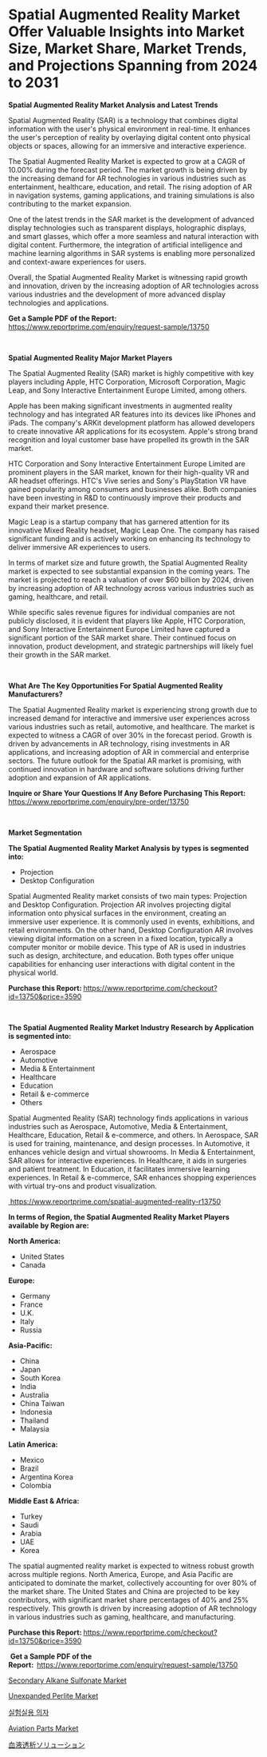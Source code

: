 <p><h1>Spatial Augmented Reality Market Offer Valuable Insights into Market Size, Market Share, Market Trends, and Projections Spanning from 2024 to 2031</h1></p><p><strong>Spatial Augmented Reality Market Analysis and Latest Trends</strong></p>
<p><p>Spatial Augmented Reality (SAR) is a technology that combines digital information with the user's physical environment in real-time. It enhances the user's perception of reality by overlaying digital content onto physical objects or spaces, allowing for an immersive and interactive experience.</p><p>The Spatial Augmented Reality Market is expected to grow at a CAGR of 10.00% during the forecast period. The market growth is being driven by the increasing demand for AR technologies in various industries such as entertainment, healthcare, education, and retail. The rising adoption of AR in navigation systems, gaming applications, and training simulations is also contributing to the market expansion.</p><p>One of the latest trends in the SAR market is the development of advanced display technologies such as transparent displays, holographic displays, and smart glasses, which offer a more seamless and natural interaction with digital content. Furthermore, the integration of artificial intelligence and machine learning algorithms in SAR systems is enabling more personalized and context-aware experiences for users.</p><p>Overall, the Spatial Augmented Reality Market is witnessing rapid growth and innovation, driven by the increasing adoption of AR technologies across various industries and the development of more advanced display technologies and applications.</p></p>
<p><strong>Get a Sample PDF of the Report:&nbsp;</strong> <a href="https://www.reportprime.com/enquiry/request-sample/13750">https://www.reportprime.com/enquiry/request-sample/13750</a></p>
<p>&nbsp;</p>
<p><strong>Spatial Augmented Reality Major Market Players</strong></p>
<p><p>The Spatial Augmented Reality (SAR) market is highly competitive with key players including Apple, HTC Corporation, Microsoft Corporation, Magic Leap, and Sony Interactive Entertainment Europe Limited, among others. </p><p>Apple has been making significant investments in augmented reality technology and has integrated AR features into its devices like iPhones and iPads. The company's ARKit development platform has allowed developers to create innovative AR applications for its ecosystem. Apple's strong brand recognition and loyal customer base have propelled its growth in the SAR market.</p><p>HTC Corporation and Sony Interactive Entertainment Europe Limited are prominent players in the SAR market, known for their high-quality VR and AR headset offerings. HTC's Vive series and Sony's PlayStation VR have gained popularity among consumers and businesses alike. Both companies have been investing in R&D to continuously improve their products and expand their market presence.</p><p>Magic Leap is a startup company that has garnered attention for its innovative Mixed Reality headset, Magic Leap One. The company has raised significant funding and is actively working on enhancing its technology to deliver immersive AR experiences to users.</p><p>In terms of market size and future growth, the Spatial Augmented Reality market is expected to see substantial expansion in the coming years. The market is projected to reach a valuation of over $60 billion by 2024, driven by increasing adoption of AR technology across various industries such as gaming, healthcare, and retail.</p><p>While specific sales revenue figures for individual companies are not publicly disclosed, it is evident that players like Apple, HTC Corporation, and Sony Interactive Entertainment Europe Limited have captured a significant portion of the SAR market share. Their continued focus on innovation, product development, and strategic partnerships will likely fuel their growth in the SAR market.</p></p>
<p>&nbsp;</p>
<p><strong>What Are The Key Opportunities For Spatial Augmented Reality Manufacturers?</strong></p>
<p><p>The Spatial Augmented Reality market is experiencing strong growth due to increased demand for interactive and immersive user experiences across various industries such as retail, automotive, and healthcare. The market is expected to witness a CAGR of over 30% in the forecast period. Growth is driven by advancements in AR technology, rising investments in AR applications, and increasing adoption of AR in commercial and enterprise sectors. The future outlook for the Spatial AR market is promising, with continued innovation in hardware and software solutions driving further adoption and expansion of AR applications.</p></p>
<p><strong>Inquire or Share Your Questions If Any Before Purchasing This Report:</strong> <a href="https://www.reportprime.com/enquiry/pre-order/13750">https://www.reportprime.com/enquiry/pre-order/13750</a></p>
<p>&nbsp;</p>
<p><strong>Market Segmentation</strong></p>
<p><strong>The Spatial Augmented Reality Market Analysis by types is segmented into:</strong></p>
<p><ul><li>Projection</li><li>Desktop Configuration</li></ul></p>
<p><p>Spatial Augmented Reality market consists of two main types: Projection and Desktop Configuration. Projection AR involves projecting digital information onto physical surfaces in the environment, creating an immersive user experience. It is commonly used in events, exhibitions, and retail environments. On the other hand, Desktop Configuration AR involves viewing digital information on a screen in a fixed location, typically a computer monitor or mobile device. This type of AR is used in industries such as design, architecture, and education. Both types offer unique capabilities for enhancing user interactions with digital content in the physical world.</p></p>
<p><strong>Purchase this Report:&nbsp;</strong><a href="https://www.reportprime.com/checkout?id=13750&price=3590">https://www.reportprime.com/checkout?id=13750&price=3590</a></p>
<p>&nbsp;</p>
<p><strong>The Spatial Augmented Reality Market Industry Research by Application is segmented into:</strong></p>
<p><ul><li>Aerospace</li><li>Automotive</li><li>Media & Entertainment</li><li>Healthcare</li><li>Education</li><li>Retail & e-commerce</li><li>Others</li></ul></p>
<p><p>Spatial Augmented Reality (SAR) technology finds applications in various industries such as Aerospace, Automotive, Media & Entertainment, Healthcare, Education, Retail & e-commerce, and others. In Aerospace, SAR is used for training, maintenance, and design processes. In Automotive, it enhances vehicle design and virtual showrooms. In Media & Entertainment, SAR allows for interactive experiences. In Healthcare, it aids in surgeries and patient treatment. In Education, it facilitates immersive learning experiences. In Retail & e-commerce, SAR enhances shopping experiences with virtual try-ons and product visualization.</p></p>
<p><a href="https://www.reportprime.com/spatial-augmented-reality-r13750">&nbsp;https://www.reportprime.com/spatial-augmented-reality-r13750</a></p>
<p><strong>In terms of Region, the Spatial Augmented Reality Market Players available by Region are:</strong></p>
<p>
    <p> <strong> North America: </strong>
        <ul>
            <li>United States</li>
            <li>Canada</li>
        </ul>
        </p> 
    <p> <strong> Europe: </strong>
        <ul>
            <li>Germany</li>
            <li>France</li>
            <li>U.K.</li>
            <li>Italy</li>
            <li>Russia</li>
        </ul>
        </p> 
    <p> <strong> Asia-Pacific: </strong>
        <ul>
            <li>China</li>
            <li>Japan</li>
            <li>South Korea</li>
            <li>India</li>
            <li>Australia</li>
            <li>China Taiwan</li>
            <li>Indonesia</li>
            <li>Thailand</li>
            <li>Malaysia</li>
        </ul>
        </p> 
    <p> <strong> Latin America: </strong>
        <ul>
            <li>Mexico</li>
            <li>Brazil</li>
            <li>Argentina Korea</li>
            <li>Colombia</li>
        </ul>
        </p> 
    <p> <strong> Middle East & Africa: </strong>
        <ul>
            <li>Turkey</li>
            <li>Saudi</li>
            <li>Arabia</li>
            <li>UAE</li>
            <li>Korea</li>
        </ul>
    </p>
    </p>
<p><p>The spatial augmented reality market is expected to witness robust growth across multiple regions. North America, Europe, and Asia Pacific are anticipated to dominate the market, collectively accounting for over 80% of the market share. The United States and China are projected to be key contributors, with significant market share percentages of 40% and 25% respectively. This growth is driven by increasing adoption of AR technology in various industries such as gaming, healthcare, and manufacturing.</p></p>
<p><strong>Purchase this Report: </strong><a href="https://www.reportprime.com/checkout?id=13750&price=3590">https://www.reportprime.com/checkout?id=13750&price=3590</a></p>
<p>&nbsp;<strong>Get a Sample PDF of the Report:&nbsp;&nbsp;</strong><a href="https://www.reportprime.com/enquiry/request-sample/13750">https://www.reportprime.com/enquiry/request-sample/13750</a></p>
<p><strong></strong></p>
<p><p><a href="https://issuu.com/reportprime-2/docs/secondary-alkane-sulfonate-market-size-2030.pptx">Secondary Alkane Sulfonate Market</a></p><p><a href="https://issuu.com/reportprime-2/docs/unexpanded-perlite-market-size-2030.pptx">Unexpanded Perlite Market</a></p><p><a href="https://github.com/khytkeqagplkzqvh/Market-Research-Report-List-1/blob/main/994017222754.md">실험실용 의자</a></p><p><a href="https://github.com/fiixsa/Market-Research-Report-List-2/blob/main/aviation-parts-market.md">Aviation Parts Market</a></p><p><a href="https://github.com/bucuel854722/Market-Research-Report-List-1/blob/main/312472024714.md">血液透析ソリューション</a></p></p>